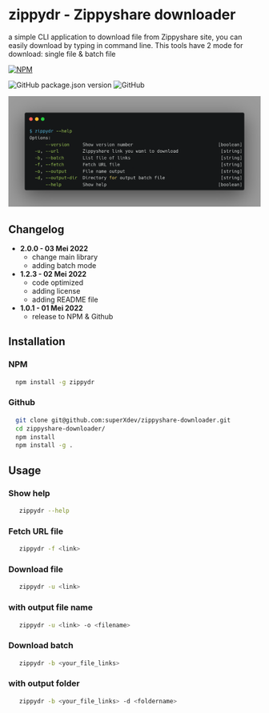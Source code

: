 # zippydr - Zippyshare downloader

a simple CLI application to download file from Zippyshare site, you can easily download by typing in command line. This tools have 2 mode for download: single file & batch file

[![NPM](https://nodei.co/npm/zippydr.png?compact=true)](https://nodei.co/npm/zippydr/)

![GitHub package.json version](https://img.shields.io/github/package-json/v/superXdev/zippyshare-downloader.svg) ![GitHub](https://img.shields.io/github/license/superXdev/zippyshare-downloader.svg)

![preview](https://github.com/superXdev/zippyshare-downloader/blob/main/preview.png?raw=true)


## Changelog
- **2.0.0 - 03 Mei 2022**
  - change main library
  - adding batch mode
- **1.2.3 - 02 Mei 2022**
  - code optimized
  - adding license
  - adding README file
- **1.0.1 - 01 Mei 2022**
  - release to NPM & Github

## Installation

### NPM
```bash
  npm install -g zippydr
```

### Github
```bash
  git clone git@github.com:superXdev/zippyshare-downloader.git
  cd zippyshare-downloader/
  npm install
  npm install -g .
```

## Usage

### Show help
```bash
   zippydr --help
```

### Fetch URL file
```bash
   zippydr -f <link>
```

### Download file
```bash
   zippydr -u <link>
```

### with output file name
```bash
   zippydr -u <link> -o <filename>
```

### Download batch
```bash
   zippydr -b <your_file_links>
```

### with output folder
```bash
   zippydr -b <your_file_links> -d <foldername>
```